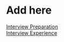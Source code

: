 # Add here 

[Interview Preparation](https://www.geeksforgeeks.org/interview-preparation-for-software-developer/)  <br>
[Interview Experience](https://practice.geeksforgeeks.org/company-tags)
